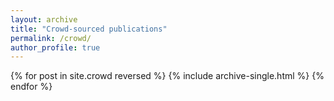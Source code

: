 ```yaml
---
layout: archive
title: "Crowd-sourced publications"
permalink: /crowd/
author_profile: true
---
```


{% for post in site.crowd reversed %}
  {% include archive-single.html %}
{% endfor %}
